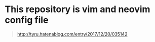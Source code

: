 # This repository is vim and neovim config file

> http://tyru.hatenablog.com/entry/2017/12/20/035142
